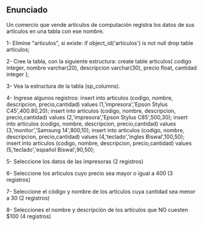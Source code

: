 ## Enunciado

Un comercio que vende artículos de computación registra los datos de sus artículos en una tabla con 
ese nombre.

1- Elimine "articulos", si existe:
 if object_id('articulos') is not null
  drop table articulos;

2- Cree la tabla, con la siguiente estructura:
 create table articulos(
  codigo integer,
  nombre varchar(20),
  descripcion varchar(30),
  precio float,
  cantidad integer
 );

3- Vea la estructura de la tabla (sp_columns).

4- Ingrese algunos registros:
 insert into articulos (codigo, nombre, descripcion, precio,cantidad)
  values (1,'impresora','Epson Stylus C45',400.80,20);
 insert into articulos (codigo, nombre, descripcion, precio,cantidad)
  values (2,'impresora','Epson Stylus C85',500,30);
 insert into articulos (codigo, nombre, descripcion, precio,cantidad)
  values (3,'monitor','Samsung 14',800,10);
 insert into articulos (codigo, nombre, descripcion, precio,cantidad)
  values (4,'teclado','ingles Biswal',100,50);
 insert into articulos (codigo, nombre, descripcion, precio,cantidad)
  values (5,'teclado','español Biswal',90,50);

5- Seleccione los datos de las impresoras (2 registros)

6- Seleccione los artículos cuyo precio sea mayor o igual a 400 (3 registros)

7- Seleccione el código y nombre de los artículos cuya cantidad sea menor a 30 (2 registros)

8- Selecciones el nombre y descripción de los artículos que NO cuesten $100 (4 registros)